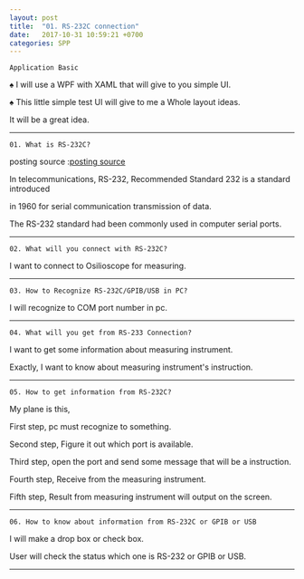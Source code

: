 ```yaml
---
layout: post
title:  "01. RS-232C connection"
date:   2017-10-31 10:59:21 +0700
categories: SPP
---
```

`Application Basic`

♠ I will use a WPF with XAML that will give to you simple UI.

♠ This little simple test UI will give to me a Whole layout ideas.

  It will be a great idea.

---
`01. What is RS-232C?`

posting source :[posting source][jekyll-source]

[jekyll-source]: https://en.wikipedia.org/wiki/RS-232

In telecommunications, RS-232, Recommended Standard 232 is a standard introduced

in 1960 for serial communication transmission of data.

The RS-232 standard had been commonly used in computer serial ports.  

---
`02. What will you connect with RS-232C?`

I want to connect to Osilioscope for measuring.

---
`03. How to Recognize RS-232C/GPIB/USB in PC?`

I will recognize to COM port number in pc.


---
`04. What will you get from RS-233 Connection? `

I want to get some information about measuring instrument.

Exactly, I want to know about measuring instrument's instruction.

---
`05. How to get information from RS-232C?`

My plane is this,

First  step, pc must recognize to something.

Second step, Figure it out which port is available.

Third  step, open the port and send some message that will be a instruction.

Fourth step, Receive from the measuring instrument.

Fifth  step, Result from measuring instrument will output on the screen.


---
`06. How to know about information from RS-232C or GPIB or USB`

I will make a drop box or check box.

User will check the status which one is RS-232 or GPIB or USB.

---
